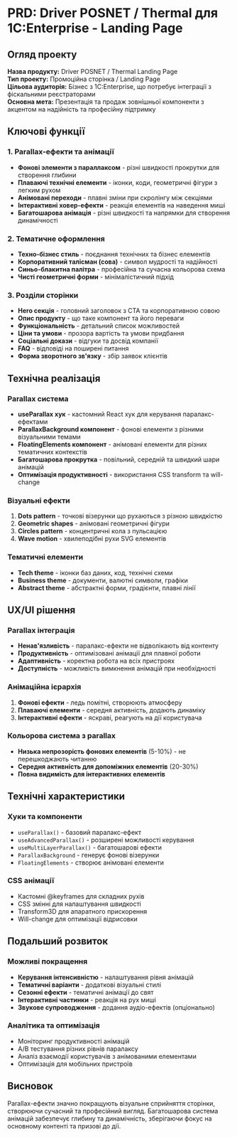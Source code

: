 # PRD: Driver POSNET / Thermal для 1С:Enterprise - Landing Page

## Огляд проекту

**Назва продукту:** Driver POSNET / Thermal Landing Page  
**Тип проекту:** Промоційна сторінка / Landing Page  
**Цільова аудиторія:** Бізнес з 1С:Enterprise, що потребує інтеграції з фіскальними реєстраторами  
**Основна мета:** Презентація та продаж зовнішньої компоненти з акцентом на надійність та професійну підтримку  

## Ключові функції

### 1. **Parallax-ефекти та анімації**
- **Фонові элементи з параллаксом** - різні швидкості прокрутки для створення глибини
- **Плаваючі технічні елементи** - іконки, коди, геометричні фігури з легким рухом
- **Анімовані переходи** - плавні зміни при скролінгу між секціями
- **Інтерактивні ховер-ефекти** - реакція елементів на наведення миші
- **Багатошарова анімація** - різні швидкості та напрямки для створення динамічності

### 2. **Тематичне оформлення**
- **Техно-бізнес стиль** - поєднання технічних та бізнес елементів
- **Корпоративний талісман (сова)** - символ мудрості та надійності
- **Синьо-блакитна палітра** - професійна та сучасна кольорова схема
- **Чисті геометричні форми** - мінімалістичний підхід

### 3. **Розділи сторінки**
- **Hero секція** - головний заголовок з CTA та корпоративною совою
- **Опис продукту** - що таке компонент та його переваги
- **Функціональність** - детальний список можливостей
- **Ціни та умови** - прозора вартість та умови придбання
- **Соціальні докази** - відгуки та досвід компанії
- **FAQ** - відповіді на поширені питання
- **Форма зворотного зв'язку** - збір заявок клієнтів

## Технічна реалізація

### **Parallax система**
- **useParallax хук** - кастомний React хук для керування паралакс-ефектами
- **ParallaxBackground компонент** - фонові елементи з різними візуальними темами
- **FloatingElements компонент** - анімовані елементи для різних тематичних контекстів
- **Багатошарова прокрутка** - повільний, середній та швидкий шари анімацій
- **Оптимізація продуктивності** - використання CSS transform та will-change

### **Візуальні ефекти**
1. **Dots pattern** - точкові візерунки що рухаються з різною швидкістю
2. **Geometric shapes** - анімовані геометричні фігури
3. **Circles pattern** - концентричні кола з пульсацією
4. **Wave motion** - хвилеподібні рухи SVG елементів

### **Тематичні елементи**
- **Tech theme** - іконки баз даних, код, технічні схеми
- **Business theme** - документи, валютні символи, графіки
- **Abstract theme** - абстрактні форми, градієнти, плавні лінії

## UX/UI рішення

### **Parallax інтеграція**
- **Ненав'язливість** - паралакс-ефекти не відволікають від контенту
- **Продуктивність** - оптимізовані анімації для плавної роботи
- **Адаптивність** - коректна робота на всіх пристроях
- **Доступність** - можливість вимкнення анімацій при необхідності

### **Анімаційна ієрархія**
1. **Фонові ефекти** - ледь помітні, створюють атмосферу
2. **Плаваючі елементи** - середня активність, додають динаміку
3. **Інтерактивні ефекти** - яскраві, реагують на дії користувача

### **Кольорова система з parallax**
- **Низька непрозорість фонових елементів** (5-10%) - не перешкоджають читанню
- **Середня активність для допоміжних елементів** (20-30%)
- **Повна видимість для інтерактивних елементів**

## Технічні характеристики

### **Хуки та компоненти**
- `useParallax()` - базовий паралакс-ефект
- `useAdvancedParallax()` - розширені можливості керування
- `useMultiLayerParallax()` - багатошарові ефекти
- `ParallaxBackground` - генерує фонові візерунки
- `FloatingElements` - створює анімовані елементи

### **CSS анімації**
- Кастомні @keyframes для складних рухів
- CSS змінні для налаштування швидкості
- Transform3D для апаратного прискорення
- Will-change для оптимізації відрисовки

## Подальший розвиток

### **Можливі покращення**
- **Керування інтенсивністю** - налаштування рівня анімацій
- **Тематичні варіанти** - додаткові візуальні стилі
- **Сезонні ефекти** - тематичні анімації до свят
- **Інтерактивні частинки** - реакція на рух миші
- **Звукове супроводження** - додання аудіо-ефектів (опціонально)

### **Аналітика та оптимізація**
- Моніторинг продуктивності анімацій
- A/B тестування різних рівнів паралаксу
- Аналіз взаємодії користувачів з анімованими елементами
- Оптимізація для мобільних пристроїв

## Висновок

Parallax-ефекти значно покращують візуальне сприйняття сторінки, створюючи сучасний та професійний вигляд. Багатошарова система анімацій забезпечує глибину та динамічність, зберігаючи фокус на основному контенті та призові до дії.